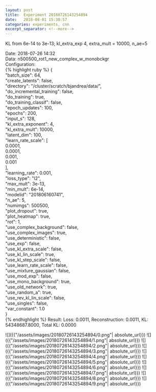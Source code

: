 ```yaml
---
layout: post
title:  Experiment 20180726143254894
date:   2018-08-01 15:30:57
categories: experiments, cnn
excerpt_separator: <!--more-->
---
```

KL from 6e-14 to 3e-13; kl_extra_exp 4, extra_mult = 10000, n_ae=5  

 <!--more-->
Date: 2018-07-26 14:32  
Data: n500500_rot1_new_complex_w_monobckgr  
Configuration:   
{% highlight ruby %}
{  
    "batch_size": 64,   
    "create_latents": false,   
    "directory": "/cluster/scratch/bjandrea/data/",   
    "do_incremental_training": false,   
    "do_training": true,   
    "do_training_classif": false,   
    "epoch_updates": 100,   
    "epochs": 200,   
    "input_s": 128,   
    "kl_extra_exponent": 4,   
    "kl_extra_mult": 10000,   
    "latent_dim": 100,   
    "learn_rate_scale": [  
        0.0001,   
        0.0001,   
        0.001,   
        0.001  
    ],   
    "learning_rate": 0.001,   
    "loss_type": "l2",   
    "max_mult": 3e-13,   
    "min_mult": 6e-14,   
    "modelid": "201806160741",   
    "n_ae": 5,   
    "numimgs": 500500,   
    "plot_dropout": true,   
    "plot_heatmap": true,   
    "rot": 1,   
    "use_complex_background": false,   
    "use_complex_images": true,   
    "use_deterministic": false,   
    "use_exp": false,   
    "use_kl_extra_scale": false,   
    "use_kl_lin_scale": true,   
    "use_kl_step_scale": false,   
    "use_learn_rate_scale": false,   
    "use_mixture_gaussian": false,   
    "use_mod_exp": false,   
    "use_mono_background": true,   
    "use_old_network": true,   
    "use_random_a": true,   
    "use_rev_kl_lin_scale": false,   
    "use_singles": false,   
    "var_constant": 1.0  
}  
{% endhighlight %}
Result: Loss: 0.0011, Reconstruction: 0.0011, KL: 54348687.8000, Total KL: 0.0000  

![]({{"/assets/images/20180726143254894/0.png"| absolute_url}})
![]({{"/assets/images/20180726143254894/1.png"| absolute_url}})
![]({{"/assets/images/20180726143254894/2.png"| absolute_url}})
![]({{"/assets/images/20180726143254894/3.png"| absolute_url}})
![]({{"/assets/images/20180726143254894/4.png"| absolute_url}})
![]({{"/assets/images/20180726143254894/5.png"| absolute_url}})
![]({{"/assets/images/20180726143254894/6.png"| absolute_url}})
![]({{"/assets/images/20180726143254894/7.png"| absolute_url}})
![]({{"/assets/images/20180726143254894/8.png"| absolute_url}})
![]({{"/assets/images/20180726143254894/9.png"| absolute_url}})

